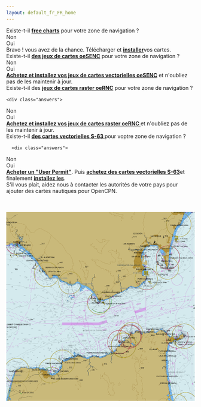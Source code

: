 ```yaml
---
layout: default_fr_FR_home
---
```


<div class="questions">
<div class="questionok question">
Existe-t-il <a href="https://opencpn.org/OpenCPN/info/chartsource.html"><strong>free charts</strong></a> pour votre zone de navigation ?
</div>
</div>

<div class="arrows">
<div class="answer col1 inline">
<i class="down"></i>
</div>
<div class="answer col2 inline">
<i class="down"></i>
</div>
</div>

<div class="separator"></div>

<div class="answers">
  
<div class="answer col1 inline">
<div class="yesno no">
Non
</div>
</div>
<div class="answer col2 inline">
<div class="yesno yes">
Oui
</div>
</div>
<div class="answer col3 inline">
<i class="right"></i>
</div>
<div class="answer col4 inline">
<div class="questionok ok">
Bravo ! vous avez de la chance. Télécharger et <a href="https://opencpn.org/wiki/dokuwiki/doku.php?id=opencpn:opencpn_user_manual:getting_started:chart_installation"><strong>installer</strong></a>vos cartes.
</div>
</div>
</div>

<div class="separator"></div>

<div class="arrows">
<div class="answer col1 inline">
<i class="down"></i>
</div>
</div>

<div class="questions">
<div class="questionok question">
Existe-t-il <a href="https://o-charts.org/shop/index.php?id_category=8&controller=category"><strong>des jeux de cartes oeSENC</strong></a> pour votre zone de navigation ?
</div>
</div>

<div class="arrows">
<div class="answer col1 inline">
<i class="down"></i>
</div>
<div class="answer col2 inline">
<i class="down"></i>
</div>
</div>

<div class="separator"></div>

  
  <div class="answers">
    
<div class="answer col1 inline">
<div class="yesno no">
Non
</div>
</div>
<div class="answer col2 inline">
<div class="yesno yes">
Oui
</div>
</div>
<div class="answer col3 inline">
<i class="right"></i>
</div>
<div class="answer col4 inline">
<div class="questionok ok">
<a href="./oesenc_fr_FR.html"><strong>Achetez et installez vos jeux de cartes vectorielles oeSENC</strong></a> et n'oubliez pas de les maintenir à jour.
</div>
</div>
</div>

<div class="separator"></div>

<div class="arrows">
<div class="answer col1 inline">
<i class="down"></i>
</div>
</div>

<div class="questions">
<div class="questionok question">
Existe-t-il des <a href="https://o-charts.org/shop/index.php?id_category=14&controller=category"><strong>jeux de cartes raster oeRNC</strong></a> pour votre zone de navigation ?
</div>
</div>

<div class="arrows">
<div class="answer col1 inline">
<i class="down"></i>
</div>
<div class="answer col2 inline">
<i class="down"></i>
</div>
</div>

<div class="separator"></div>

    
    <div class="answers">
      
<div class="answer col1 inline">
<div class="yesno no">
Non
</div>
</div>
<div class="answer col2 inline">
<div class="yesno yes">
Oui
</div>
</div>
<div class="answer col3 inline">
<i class="right"></i>
</div>
<div class="answer col4 inline">
<div class="questionok ok">
<a href="./oernc_fr_FR.html"><strong>Achetez et installez vos jeux de cartes raster oeRNC </strong></a> et n'oubliez pas de les maintenir à jour.
</div>
</div>
</div>

<div class="separator"></div>

<div class="arrows">
<div class="answer col1 inline">
<i class="down"></i>
</div>
</div>

<div class="questions">
<div class="questionok question">
Existe-t-il <a href="https://www.chartworld.com/shop/off_enc"><strong>des cartes vectorielles S-63 </strong></a> pour voptre zone de navigation ?
</div>
</div>

<div class="arrows">
<div class="answer col1 inline">
<i class="down"></i>
</div>
<div class="answer col2 inline">
<i class="down"></i>
</div>
</div>

<div class="separator"></div>

      
      <div class="answers">
        
<div class="answer col1 inline">
<div class="yesno no">
Non
</div>
</div>
<div class="answer col2 inline">
<div class="yesno yes">
Oui
</div>
</div>
<div class="answer col3 inline">
<i class="right"></i>
</div>
<div class="answer col4 inline">
<div class="questionok ok">
<a href="https://o-charts.org/shop/index.php?id_category=6&controller=category"><strong>Acheter un "User Permit"</strong></a>. Puis <a href="https://www.chartworld.com/shop/off_enc"><strong>achetez des cartes vectorielles S-63</strong></a>et finalement <a href="./s63_fr_FR.html"><strong>installez les</strong></a>.
</div>
</div>
</div>

<div class="separator"></div>

<div class="arrows">
<div class="answer col1 inline">
<i class="down"></i>
</div>
</div>

<div class="questions">
<div class="questionok question">
S'il vous plait, aidez nous à contacter les autorités de votre pays pour ajouter des cartes nautiques pour OpenCPN.
</div>
</div>
<p>
<br /><br /> <img src="./assets/images/oesenc_chart.png" alt="Cartes oeRNC" />
</p>
